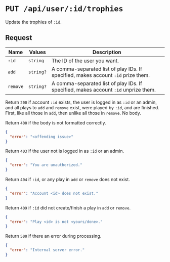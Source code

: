 # `PUT /api/user/:id/trophies`

Update the trophies of `:id`.

## Request

| Name | Values | Description |
|-|-|-|
| `:id` | `string` | The ID of the user you want. |
| `add` | `string?` | A comma-separated list of play IDs. If specified, makes account `:id` prize them. |
| `remove` | `string?` | A comma-separated list of play IDs. If specified, makes account `:id` unprize them. |

Return `200` if account `:id` exists, the user is logged in as `:id` or an admin, and all plays to `add` and `remove` exist, were played by `:id`, and are finished. First, like all those in `add`, then unlike all those in `remove`. No body.

Return `400` if the body is not formatted correctly.

```json
{
  "error": "<offending issue>"
}
```

Return `403` if the user not is logged in as `:id` or an admin.

```json
{
  "error": "You are unauthorized."
}
```

Return `404` if `:id`, or any play in `add` or `remove` does not exist.

```json
{
  "error": "Account <id> does not exist."
}
```

Return `409` if `:id` did not create/finish a play in `add` or `remove`.

```json
{
  "error": "Play <id> is not <yours/done>."
}
```

Return `500` if there an error during processing.

```json
{
  "error": "Internal server error."
}
```